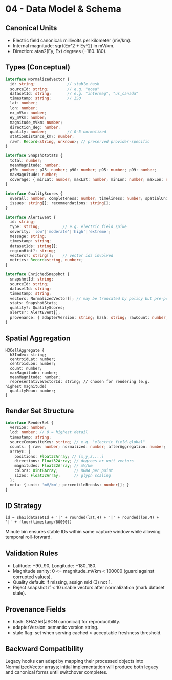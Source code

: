 # 04 - Data Model & Schema

## Canonical Units
- Electric field canonical: millivolts per kilometer (mV/km).
- Internal magnitude: sqrt(Ex^2 + Ey^2) in mV/km.
- Direction: atan2(Ey, Ex) degrees (−180..180).

## Types (Conceptual)
```ts
interface NormalizedVector {
  id: string;              // stable hash
  sourceId: string;        // e.g. "noaa"
  datasetId: string;       // e.g. "intermag", "us_canada"
  timestamp: string;       // ISO
  lat: number;
  lon: number;
  ex_mVkm: number;
  ey_mVkm: number;
  magnitude_mVkm: number;
  direction_deg: number;
  quality: number;         // 0-5 normalized
  stationDistance_km?: number;
  raw?: Record<string, unknown>; // preserved provider-specific
}

interface SnapshotStats {
  total: number;
  meanMagnitude: number;
  p50: number; p75: number; p90: number; p95: number; p99: number;
  maxMagnitude: number;
  coverage: { minLat: number; maxLat: number; minLon: number; maxLon: number };
}

interface QualityScores {
  overall: number; completeness: number; timeliness: number; spatialUniformity: number; varianceHealth: number;
  issues: string[]; recommendations: string[];
}

interface AlertEvent {
  id: string;
  type: string;          // e.g. electric_field_spike
  severity: 'low'|'moderate'|'high'|'extreme';
  message: string;
  timestamp: string;
  datasetIds: string[];
  regionHint?: string;
  vectors?: string[];    // vector ids involved
  metrics: Record<string, number>;
}

interface EnrichedSnapshot {
  snapshotId: string;
  sourceId: string;
  datasetId: string;
  timestamp: string;
  vectors: NormalizedVector[]; // may be truncated by policy but pre-policy counts tracked
  stats: SnapshotStats;
  quality?: QualityScores;
  alerts?: AlertEvent[];
  provenance: { adapterVersion: string; hash: string; rawCount: number; normalizedCount: number; createdAt: string; stale?: boolean };
}
```

## Spatial Aggregation
```
H3CellAggregate {
  h3Index: string;
  centroidLat: number;
  centroidLon: number;
  count: number;
  maxMagnitude: number;
  meanMagnitude: number;
  representativeVectorId: string; // chosen for rendering (e.g. highest magnitude)
  qualityMean: number;
}
```

## Render Set Structure
```ts
interface RenderSet {
  version: number;
  lod: number; // 0 = highest detail
  timestamp: string;
  sourceCompositeKey: string; // e.g. "electric_field.global"
  counts: { raw: number; normalized: number; afterAggregation: number; rendered: number };
  arrays: {
    positions: Float32Array; // [x,y,z,...]
    directions: Float32Array; // degrees or unit vectors
    magnitudes: Float32Array; // mV/km
    colors: Uint8Array;       // RGBA per point
    sizes: Float32Array;      // glyph scaling
  };
  meta: { unit: 'mV/km'; percentileBreaks: number[]; }
}
```

## ID Strategy
```
id = sha1(datasetId + '|' + rounded(lat,4) + '|' + rounded(lon,4) + '|' + floor(timestamp/60000))
```
Minute bin ensures stable IDs within same capture window while allowing temporal roll-forward.

## Validation Rules
- Latitude: −90..90, Longitude: −180..180.
- Magnitude sanity: 0 <= magnitude_mVkm < 100000 (guard against corrupted values).
- Quality default: if missing, assign mid (3) not 1.
- Reject snapshot if < 10 usable vectors after normalization (mark dataset stale).

## Provenance Fields
- hash: SHA256(JSON canonical) for reproducibility.
- adapterVersion: semantic version string.
- stale flag: set when serving cached > acceptable freshness threshold.

## Backward Compatibility
Legacy hooks can adapt by mapping their processed objects into NormalizedVector arrays; initial implementation will produce both legacy and canonical forms until switchover completes.
